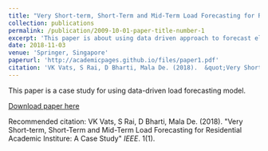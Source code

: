 ```yaml
---
title: "Very Short-term, Short-Term and Mid-Term Load Forecasting for Residential Academic Institure: A Case Study"
collection: publications
permalink: /publication/2009-10-01-paper-title-number-1
excerpt: 'This paper is about using data driven approach to forecast electrical load for very short-term, short-term and mid-term load in academic building types'
date: 2018-11-03
venue: 'Springer, Singapore'
paperurl: 'http://academicpages.github.io/files/paper1.pdf'
citation: 'VK Vats, S Rai, D Bharti, Mala De. (2018).  &quot;Very Short-term, Short-Term and Mid-Term Load Forecasting for Residential Academic Institure: A Case Study.&quot; <i>IEEE</i>. 1(1).'
---
```

This paper is a case study for using data-driven load forecasting model.

[Download paper here](http://academicpages.github.io/files/paper1.pdf)

Recommended citation: VK Vats, S Rai, D Bharti, Mala De. (2018).  "Very Short-term, Short-Term and Mid-Term Load Forecasting for Residential Academic Institure: A Case Study" <i>IEEE</i>. 1(1).

